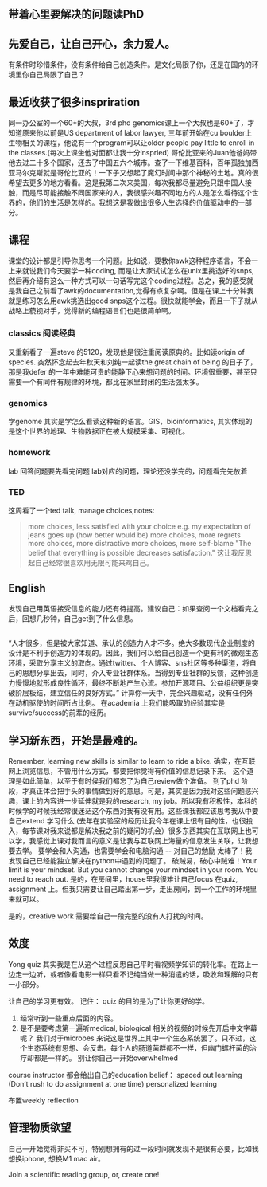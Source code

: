 ## 带着心里要解决的问题读PhD
## 先爱自己，让自己开心，余力爱人。
有条件时珍惜条件，没有条件给自己创造条件。是文化局限了你，还是在国内的环境里你自己局限了自己？

## 最近收获了很多inspriration
同一办公室的一个60+的大叔，3rd phd
genomics课上一个大叔也是60+了，才知道原来他以前是US department of labor lawyer, 三年前开始在cu boulder上生物相关的课程，他说有一个program可以让older people pay little to enroll in the classes.(每次上课坐他对面都让我十分inspried)
哥伦比亚来的Juan他爸妈带他去过二十多个国家，还去了中国五六个城市。查了一下维基百科，百年孤独加西亚马尔克斯就是哥伦比亚的！一下子又想起了魔幻时间中那个神秘的土地。真的很希望去更多的地方看看。这是我第二次来美国，每次我都尽量避免只跟中国人接触，而是尽可能接触不同国家来的人，我很感兴趣不同地方的人是怎么看待这个世界的，他们的生活是怎样的。我想这是我做出很多人生选择的价值驱动中的一部分。

## 课程
课堂的设计都是引导你思考一个问题。比如说，要教你awk这种程序语言，不会一上来就说我们今天要学一种coding, 而是让大家试试怎么在unix里挑选好的snps, 然后再介绍有这么一种方式可以一句话写完这个coding过程。总之，我的感受就是我自己之前看了awk的documentation,觉得有点复杂啊。但是在课上十分钟我就是练习怎么用awk挑选出good snps这个过程。很快就能学会，而且一下子就从战略上藐视对手，觉得新的编程语言们也是很简单啊。
### classics 阅读经典
又重新看了一遍steve 的5120，发现他是很注重阅读原典的。比如读origin of species. 突然怀念起去年秋天和刘纯一起读the great chain of being 的日子了，那是我defer 的一年中难能可贵的能静下心来想问题的时间。环境很重要，甚至只需要一个有同伴有规律的环境，都比在家里封闭的生活强太多。
### genomics 
学genome 其实是学怎么看读这种新的语言。GIS，bioinformatics, 其实体现的是这个世界的地理、生物数据正在被大规模采集、可视化。

### homework
lab 回答问题要先看完问题
lab对应的问题，理论还没学完的，问题看完先放着

### TED 
这周看了一个ted talk, manage choices,notes:
> more choices, less satisfied with your choice
e.g. my expectation of jeans goes up (how better would be) 
more choices, more regrets 
more choices, more distractive 
more choices, more self-blame 
"The belief that everything is possible decreases satisfaction." 这让我反思起自己经常很喜欢用无限可能来鸡自己。

## English 
发现自己用英语接受信息的能力还有待提高。建议自己：如果查阅一个文档看完之后，回想几秒钟，自己get到了什么信息。

## 
“人才很多，但是被大家知道、承认的创造力人才不多。绝大多数现代企业制度的设计是不利于创造力的体现的。因此，我们可以给自己创造一个更有利的微观生态环境，采取分享主义的取向。通过twitter、个人博客、sns社区等多种渠道，将自己的思想分享出去，同时，介入专业社群体系。当得到专业社群的反馈，这种创造力慢慢地就形成良性循环，最终不断地产生心流。参加开源项目、公益组织更是突破阶层板结，建立信任的良好方式。”
计算你一天中，完全兴趣驱动，没有任何外在动机驱使的时间所占比例。 
在academia 上我们能吸取的经验其实是survive/success的前辈的经历。

## 学习新东西，开始是最难的。
Remember, learning new skills is similar to learn to ride a bike. 
确实，在互联网上浏览信息，不管用什么方式，都要把你觉得有价值的信息记录下来。
这个道理是如此简单，以至于有时侯我们都忘了为自己review做个准备。
到了phd 阶段，才真正体会把手头的事情做到好的意思。可是，其实是因为我对这些问题感兴趣，课上的内容进一步延伸就是我的research, my job。所以我有积极性，本科的时候学的时候我经常很迷茫这个东西对我有没有用。这些课我都应该思考我从中要自己extend 学习什么
(去年在实验室的经历让我今年在课上很有目的性，也很投入，每节课对我来说都是解决我之前的疑问的机会）很多东西其实在互联网上也可以学，我感觉上课对我而言的意义是让我与互联网上海量的信息发生关联，让我想要去学。
要学会和人沟通，也需要学会和电脑沟通 -- 对自己的勉励
太棒了！我发现自己已经能独立解决在python中遇到的问题了。
破贼易，破心中贼难！Your limit is your mindset. But you cannot change your mindset in your room. You need to reach out. 是的，在房间里，house里我很难让自己focus 在quiz, assignment 上。但我只需要让自己踏出第一步，走出房间，到一个工作的环境里来就可以。

是的，creative work 需要给自己一段完整的没有人打扰的时间。

## 效度
Yong quiz 其实我是在从这个过程反思自己平时看视频学知识的转化率。在路上一边走一边听，或者像看电影一样只看不记纯当做一种消遣的话，吸收和理解的只有一小部分。

让自己的学习更有效。
记住： quiz 的目的是为了让你更好的学。
1. 经常听到一些重点后面的内容。
2. 是不是要考虑第一遍听medical, biological 相关的视频的时候先开启中文字幕呢？
我们对于microbes 来说这是世界上其中一个生态系统罢了。只不过，这个生态系统有思想、会反击。每个人的肠道菌群都不一样，但幽门螺杆菌的治疗却都是一样的。
别让你自己一开始overwhelmed 

course instructor 都会给出自己的education belief：
spaced out learning (Don’t rush to do assignment at one time)
personalized learning

布置weekly reflection 


## 管理物质欲望
自己一开始觉得非买不可，特别想拥有的过一段时间就发现不是很有必要，比如我想换iphone, 想换M1 mac air。

Join a scientific reading group, or, create one!
